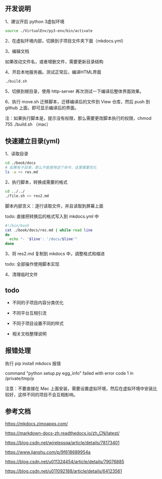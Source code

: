 ## 开发说明

1、建议开启 python 3虚拟环境

```bash
source ./VirtualEnv/py3-env/bin/activate
```

2、在虚拟环境内部，切换到子项目文件夹下面（mkdocs.yml）

3、编辑文档

如果改动文件名，或者增删文件，需要更新目录结构

4、开启本地服务器。测试正常后，编译HTML界面

~~~bash
./build.sh
~~~

5、切换到根目录，使用 http-server 再次测试一下编译后整体界面效果。

6、执行 move.sh 迁移脚本，迁移编译后的文件到 View 仓库，然后 push 到 github 上面，即可显示编译后的界面。

注：如果执行脚本是，提示没有权限，那么需要更改脚本执行的权限，chmod 755 ./build.sh （mac）

## 快速建立目录(yml)

1、读取目录

```bash
cd ./book/docs
# 如果有子目录，那么不能使用这个命令，这里需要优化
ls -a >> res.md
```

2、执行脚本，转换成需要的格式

```bash
cd ../../
./file.sh >> res2.md
```

脚本内部含义：逐行读取文件，并且读取到屏幕上面

todo: 直接把转换后的格式写入到 mkdocs.yml 中

```bash
#!/bin/bash
cat ./book/docs/res.md | while read line
do
  echo "- '$line': '/docs/$line'"
done
```

3、将 res2.md 复制到 mkdocs 中，调整格式和缩进

todo: 全部操作使用脚本实现

4、清理临时文件


## todo 

- 不同的子项目内容分类优化

- 不同平台互相引流

- 不同子项目设置不同的样式

- 相关文档整理说明


## 报错处理

执行 pip install mkdocs 报错

command "python setup.py egg_info" failed with error code 1 in /private/tmp/p

注意：不要直接在 Mac 上面安装，需要设置虚拟环境，然后在虚拟环境中安装比较好，这样不同的项目不会互相影响。


## 参考文档

https://mkdocs.zimoapps.com/

https://markdown-docs-zh.readthedocs.io/zh_CN/latest/

https://blog.csdn.net/wirelessqa/article/details/78173401

https://www.jianshu.com/p/9f618689954a

https://blog.csdn.net/u011324454/article/details/79076885

https://blog.csdn.net/u011092188/article/details/64123561